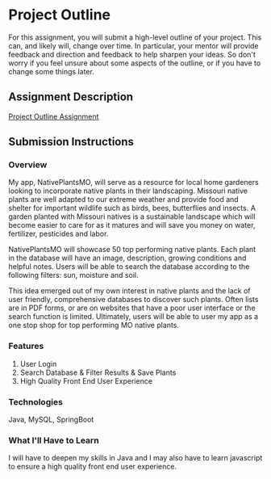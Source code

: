 # Project Outline
For this assignment, you will submit a high-level outline of your project. This can, and likely will, change over time. In particular, your mentor will provide feedback and direction and feedback to help sharpen your ideas. So don't worry if you feel unsure about some aspects of the outline, or if you have to change some things later.

## Assignment Description
[Project Outline Assignment](https://education.launchcode.org/liftoff/assignments/project-outline/)

## Submission Instructions

### Overview
My app, NativePlantsMO, will serve as a resource for local home gardeners looking to incorporate native plants in their landscaping.
Missouri native plants are well adapted to our extreme weather and provide food and shelter for important wildlife such as birds, bees, butterflies and insects.
A garden planted with Missouri natives is a sustainable landscape which will become easier to care for as it matures and will save you money on water, fertilizer, pesticides and labor.

NativePlantsMO will showcase 50 top performing native plants. Each plant in the database will have an image, description, growing conditions and helpful notes.
Users will be able to search the database according to the following filters: sun, moisture and soil.

This idea emerged out of my own interest in native plants and the lack of user friendly, comprehensive databases to discover such plants.
Often lists are in PDF forms, or are on websites that have a poor user interface or the search function is limited.
Ultimately, users will be able to user my app as a one stop shop for top performing MO native plants.


### Features
1. User Login
2. Search Database & Filter Results & Save Plants
3. High Quality Front End User Experience


### Technologies
Java, MySQL, SpringBoot

### What I'll Have to Learn
I will have to deepen my skills in Java and I may also have to learn javascript to ensure a high quality front end user experience.